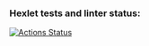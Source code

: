 ### Hexlet tests and linter status:
[![Actions Status](https://github.com/VGovorin/frontend-project-lvl1/workflows/hexlet-check/badge.svg)](https://github.com/VGovorin/frontend-project-lvl1/actions)